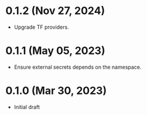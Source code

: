 # 0.1.2 (Nov 27, 2024)
* Upgrade TF providers.

# 0.1.1 (May 05, 2023)
* Ensure external secrets depends on the namespace.

# 0.1.0 (Mar 30, 2023)
* Initial draft
